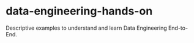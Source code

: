 # data-engineering-hands-on
Descriptive examples to understand and learn Data Engineering End-to-End.
